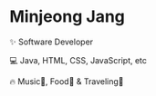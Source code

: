 # Minjeong Jang

✨ Software Developer

💻 Java, HTML, CSS, JavaScript, etc

🔥 Music🎵, Food🍕 & Traveling🛫
